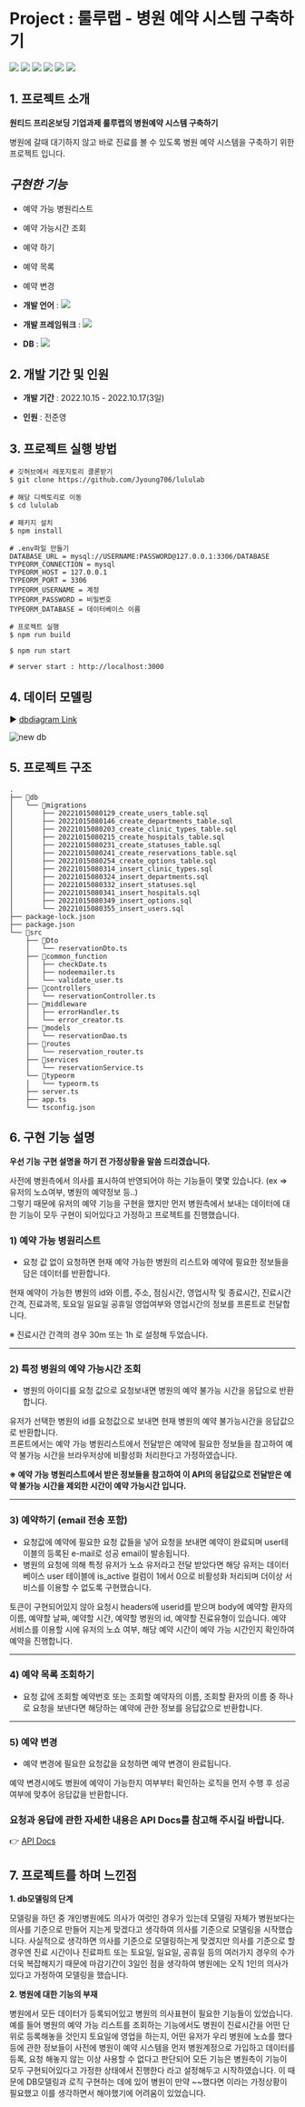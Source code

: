 # Project : 룰루랩 - 병원 예약 시스템 구축하기

<img src = "https://img.shields.io/badge/-Node.js-%23339933?style=for-the-badge&logo=Node.js&logoColor=white"/> <img src = "https://img.shields.io/badge/-Express-%23000000?style=for-the-badge&logo=Express&logoColor=white"/>
<img src = "https://img.shields.io/badge/-MySQL-%234479A1?style=for-the-badge&logo=MySQL&logoColor=white"/>
<img src = "https://img.shields.io/badge/-typeorm-orange?style=for-the-badge&logo=typeorm&logoColor=white"/>
<img src = "https://img.shields.io/badge/-Postman-%23FF6C37?style=for-the-badge&logo=Postman&logoColor=white"/>
<img src = "https://img.shields.io/badge/-Git-%23F05032?style=for-the-badge&logo=Git&logoColor=white"/>





## 1. 프로젝트 소개

**원티드 프리온보딩 기업과제 룰루랩의 병원예약 시스템 구축하기**

병원에 갈때 대기하지 않고 바로 진료를 볼 수 있도록 병원 예약 시스템을 구축하기 위한 프로젝트 입니다.

## _구현한 기능_

  - 예약 가능 병원리스트
  - 예약 가능시간 조회
  - 예약 하기
  - 예약 목록
  - 예약 변경

- **개발 언어** : <img src = "https://img.shields.io/badge/-TypeScript-%233178C6?style=for-the-badge&logo=TypeScript&logoColor=white"/>

- **개발 프레임워크** : <img src = "https://img.shields.io/badge/-Express-%23000000?style=for-the-badge&logo=Express&logoColor=white"/> 

- **DB** : <img src = "https://img.shields.io/badge/-MySQL-%234479A1?style=for-the-badge&logo=MySQL&logoColor=white"/>

## 2. 개발 기간 및 인원

- **개발 기간** : 2022.10.15 - 2022.10.17(3일)

- **인원** : 전준영

## 3. 프로젝트 실행 방법
```
# 깃허브에서 레포지토리 클론받기
$ git clone https://github.com/Jyoung706/lululab

# 해당 디렉토리로 이동
$ cd lululab

# 패키지 설치
$ npm install

# .env파일 만들기
DATABASE_URL = mysql://USERNAME:PASSWORD@127.0.0.1:3306/DATABASE
TYPEORM_CONNECTION = mysql
TYPEORM_HOST = 127.0.0.1
TYPEORM_PORT = 3306
TYPEORM_USERNAME = 계정
TYPEORM_PASSWORD = 비밀번호
TYPEORM_DATABASE = 데이터베이스 이름

# 프로젝트 실행
$ npm run build

$ npm run start

# server start : http://localhost:3000
```

## 4. 데이터 모델링
▶️ [dbdiagram Link](https://dbdiagram.io/d/634955f5f0018a1c5f055867)

![new db](https://user-images.githubusercontent.com/108918591/197339813-bbfa0c27-eac3-4e5e-94d7-9a7c22be5ca4.png)


## 5. 프로젝트 구조
```
.
├── 📁db
│   └── 📁migrations
│       ├── 20221015080129_create_users_table.sql
│       ├── 20221015080146_create_departments_table.sql
│       ├── 20221015080203_create_clinic_types_table.sql
│       ├── 20221015080215_create_hospitals_table.sql
│       ├── 20221015080231_create_statuses_table.sql
│       ├── 20221015080241_create_reservations_table.sql
│       ├── 20221015080254_create_options_table.sql
│       ├── 20221015080314_insert_clinic_types.sql
│       ├── 20221015080324_insert_departments.sql
│       ├── 20221015080332_insert_statuses.sql
│       ├── 20221015080341_insert_hospitals.sql
│       ├── 20221015080349_insert_options.sql
│       └── 20221015080355_insert_users.sql
├── package-lock.json
├── package.json
└── 📁src
    ├── 📁Dto
    │   └── reservationDto.ts
    ├── 📁common_function
    │   ├── checkDate.ts
    │   ├── nodeemailer.ts
    │   └── validate_user.ts
    ├── 📁controllers
    │   └── reservationController.ts
    ├── 📁middleware
    │   ├── errorHandler.ts
    │   └── error_creator.ts
    ├── 📁models
    │   └── reservationDao.ts
    ├── 📁routes
    │   └── reservation_router.ts
    ├── 📁services
    │   └── reservationService.ts
    └── 📁typeorm
    │   └── typeorm.ts
    ├── server.ts
    ├── app.ts
    └── tsconfig.json

```

## 6. 구현 기능 설명

**우선 기능 구현 설명을 하기 전 가정상황을 말씀 드리겠습니다.**

사전에 병원측에서 의사를 표시하여 반영되어야 하는 기능들이 몇몇 있습니다. (ex => 유저의 노쇼여부, 병원의 예약정보 등..)
<br/>
그렇기 때문에 유저의 예약 기능을 구현을 했지만 먼저 병원측에서 보내는 데이터에 대한 기능이 모두 구현이 되어있다고 가정하고 프로젝트를 진행했습니다.

### 1) 예약 가능 병원리스트
- 요청 값 없이 요청하면 현재 예약 가능한 병원의 리스트와 예약에 필요한 정보들을 담은 데이터를 반환합니다.

현재 예약이 가능한 병원의 id와 이름, 주소, 점심시간, 영업시작 및 종료시간, 진료시간 간격, 진료과목, 토요일 일요일 공휴일 영업여부와 영업시간의 정보를 프론트로 전달합니다.

※ 진료시간 간격의 경우 30m 또는 1h 로 설정해 두었습니다.

***

### 2) 특정 병원의 예약 가능시간 조회
-  병원의 아이디를 요청 값으로 요청보내면 병원의 예약 불가능 시간을 응답으로 반환합니다.

유저가 선택한 병원의 id를 요청값으로 보내면 현재 병원의 예약 불가능시간을 응답값으로 반환합니다.
<br/>
프론트에서는 예약 가능 병원리스트에서 전달받은 예약에 필요한 정보들을 참고하여 예약 불가능 시간을 브라우저상에 비활성화 처리한다고 가정하였습니다.

**※ 예약 가능 병원리스트에서 받은 정보들을 참고하여 이 API의 응답값으로 전달받은 예약 불가능 시간을 제외한 시간이 예약 가능시간 입니다.**

***

### 3) 예약하기 (email 전송 포함)
- 요청값에 예약에 필요한 요청 값들을 넣어 요청을 보내면 예약이 완료되며 user테이블의 등록된 e-mail로 성공 email이 발송됩니다.
- 병원의 요청에 의해 특정 유저가 노쇼 유저라고 전달 받았다면 해당 유저는 데이터베이스 user 테이블에 is_active 컬럼이 1에서 0으로 비활성화 처리되며
더이상 서비스를 이용할 수 없도록 구현했습니다.

토큰이 구현되어있지 않아 요청시 headers에 userid를 받으며 body에 예약할 환자의 이름, 예약할 날짜, 예약할 시간, 예약할 병원의 id, 예약할 진료유형이 있습니다.
예약 서비스를 이용할 시에 유저의 노쇼 여부, 해당 예약 시간이 예약 가능 시간인지 확인하여 예약을 진행합니다.

***

### 4) 예약 목록 조회하기
  - 요청 값에 조회할 예약번호 또는 조회할 예약자의 이름, 조회할 환자의 이름 중 하나로 요청을 보낸다면 해당하는 예약에 관한 정보를 응답값으로 반환합니다.
  
  ***
  
### 5) 예약 변경
  - 예약 변경에 필요한 요청값을 요청하면 예약 변경이 완료됩니다.
  
  예약 변경시에도 병원에 예약이 가능한지 여부부터 확인하는 로직을 먼저 수행 후 성공 여부에 맞추어 응답값을 반환합니다.
  
### 요청과 응답에 관한 자세한 내용은 API Docs를 참고해 주시길 바랍니다.

👉 [API Docs](https://documenter.getpostman.com/view/22723440/2s847BVGTt#4726f593-255c-4ede-85d3-2f419b7a2f91)

## 7. 프로젝트를 하며 느낀점 

**1. db모델링의 단계**

  모델링을 하던 중 개인병원에도 의사가 여럿인 경우가 있는데 모델링 자체가 병원보다는 의사를 기준으로 만들어 지는게 맞겠다고 생각하여
  의사를 기준으로 모델링을 시작했습니다. 사실적으로 생각하면 의사를 기준으로 모델링하는게 맞겠지만
  의사를 기준으로 할 경우엔 진료 시간이나 진료파트 또는 토요일, 일요일, 공휴일 등의 여러가지 경우의 수가 더욱 복잡해지기 때문에
  마감기간이 3일인 점을 생각하여 병원에는 오직 1인의 의사가 있다고 가정하여 모델링을 했습니다.

**2. 병원에 대한 기능의 부재**

  병원에서 모든 데이터가 등록되어있고 병원의 의사표현이 필요한 기능들이 있었습니다.
  예를 들어 병원의 예약 가능 리스트를 조회하는 기능에서도 병원이 진료시간을 어떤 단위로 등록해놓을 것인지 토요일에 영업을 하는지, 어떤 유저가 우리 병원에 노쇼를 했다 등에 관한 정보들이 
  사전에 병원이 예약 시스템을 먼저 병원계정으로 가입하고 데이터를 등록, 요청 해놓지 않는 이상 사용할 수 없다고 판단되어 모든 기능은 병원측이 기능이 모두 구현되어있다고 가정한 상태에서 진행한다 라고 설정해두고 시작하였습니다.
  이 때문에 DB모델링과 로직 구현하는 데에 있어 병원이 만약 ~~했다면 이라는 가정상황이 필요했고 이를 생각하면서 해야했기에 어려움이 있었습니다.
  
